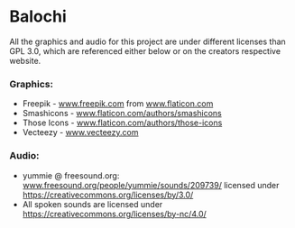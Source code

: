 # Balochi

All the graphics and audio for this project are under different licenses than GPL 3.0, which are referenced either below or on the creators respective website.

### Graphics:
- Freepik - www.freepik.com from www.flaticon.com
- Smashicons - www.flaticon.com/authors/smashicons
- Those Icons - www.flaticon.com/authors/those-icons
- Vecteezy - www.vecteezy.com

### Audio:
- yummie @ freesound.org: www.freesound.org/people/yummie/sounds/209739/ licensed under https://creativecommons.org/licenses/by/3.0/  
- All spoken sounds are licensed under https://creativecommons.org/licenses/by-nc/4.0/  

